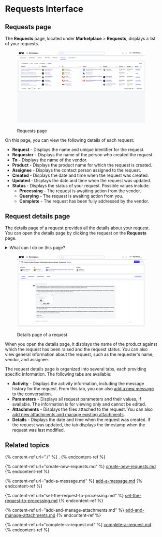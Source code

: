 # Requests Interface

## Requests page&#x20;

The **Requests** page, located under **Marketplace** > **Requests**, displays a list of your requests.&#x20;

<figure><img src="../../../.gitbook/assets/image (391).png" alt=""><figcaption><p> Requests page</p></figcaption></figure>

On this page, you can view the following details of each request:

* **Request** - Displays the name and unique identifier for the request.
* **Requester** - Displays the name of the person who created the request.&#x20;
* **To** - Displays the name of the vendor.
* **Product** - Displays the product name for which the request is created.
* **Assignee** - Displays the contact person assigned to the request.
* **Created** -  Displays the date and time when the request was created.
* **Updated** - Displays the date and time when the request was updated.
* **Status** - Displays the status of your request. Possible values include:
  * **Processing** - The request is awaiting action from the vendor.
  * **Querying** - The request is awaiting action from you.
  * **Complete** - The request has been fully addressed by the vendor.

## Request details page

The details page of a request provides all the details about your request. You can open the details page by clicking the request on the **Requests** page.

<details>

<summary>What can I do on this page?</summary>

From the details page, you can complete the following tasks:&#x20;

* [Add a message to the conversation](add-a-message.md).
* [Set your request from Querying to Processing](set-the-request-to-processing.md).
* [Add and manage your file attachments](add-and-manage-attachments.md).
* [Complete or close a request](complete-a-request.md).

</details>

<figure><img src="../../../.gitbook/assets/image (392).png" alt=""><figcaption><p>Details page of a request</p></figcaption></figure>

When you open the details page, it displays the name of the product against which the request has been raised and the request status. You can also view general information about the request, such as the requester's name, vendor, and assignee.&#x20;

The request details page is organized into several tabs, each providing specific information. The following tabs are available:

* **Activity** - Displays the activity information, including the message history for the request. From this tab, you can also [add a new message](add-a-message.md) to the conversation.&#x20;
* **Parameters** - Displays all request parameters and their values, if available. The information is for viewing only and cannot be edited.
* **Attachments** - Displays the files attached to the request. You can also [add new attachments and manage existing attachments](add-and-manage-attachments.md).&#x20;
* **Details** - Displays the date and time when the request was created. If the request was updated, the tab displays the timestamp when the request was last modified.

## Related topics

{% content-ref url="./" %}
[.](./)
{% endcontent-ref %}

{% content-ref url="create-new-requests.md" %}
[create-new-requests.md](create-new-requests.md)
{% endcontent-ref %}

{% content-ref url="add-a-message.md" %}
[add-a-message.md](add-a-message.md)
{% endcontent-ref %}

{% content-ref url="set-the-request-to-processing.md" %}
[set-the-request-to-processing.md](set-the-request-to-processing.md)
{% endcontent-ref %}

{% content-ref url="add-and-manage-attachments.md" %}
[add-and-manage-attachments.md](add-and-manage-attachments.md)
{% endcontent-ref %}

{% content-ref url="complete-a-request.md" %}
[complete-a-request.md](complete-a-request.md)
{% endcontent-ref %}
